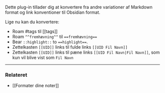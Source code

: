 Dette plug-in tillader dig at konvertere fra andre variationer af Markdown format og link konventioner til Obsidian format.

Lige nu kan du konvertere:

- Roam #tags til [[tags]]
- Roam `^^fremhævning^^` til `==fremhævning==`
- Bear `::highlight::` to `==highlight==`.
- Zettelkasten `[[UID]]` links til fulde links `[[UID Fil Navn]]`
- Zettelkasten `[[UID]]` links til pæne links `[[UID Fil Navn|Fil Navn]]`, som kun vil blive vist som  `Fil Navn`

---

### Relateret

- [[Formater dine noter]]